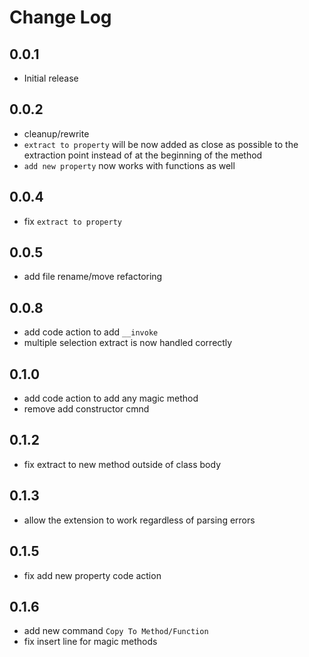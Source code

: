 # Change Log

## 0.0.1

- Initial release

## 0.0.2

- cleanup/rewrite
- `extract to property` will be now added as close as possible to the extraction point instead of at the beginning of the method
- `add new property` now works with functions as well

## 0.0.4

- fix `extract to property`

## 0.0.5

- add file rename/move refactoring

## 0.0.8

- add code action to add `__invoke`
- multiple selection extract is now handled correctly

## 0.1.0

- add code action to add any magic method
- remove add constructor cmnd

## 0.1.2

- fix extract to new method outside of class body

## 0.1.3

- allow the extension to work regardless of parsing errors

## 0.1.5

- fix add new property code action

## 0.1.6

- add new command `Copy To Method/Function`
- fix insert line for magic methods

